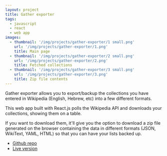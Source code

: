 ```yaml
---
layout: project
title: Gather exporter
tags:
  - javascript
  - react
  - web app
images:
  - thumbnail: '/img/projects/gather-exporter/1 small.png'
    url: '/img/projects/gather-exporter/1.png'
    title: Main page
  - thumbnail: '/img/projects/gather-exporter/2 small.png'
    url: '/img/projects/gather-exporter/2.png'
    title: Fetched collections
  - thumbnail: '/img/projects/gather-exporter/3 small.png'
    url: '/img/projects/gather-exporter/3.png'
    title: Zip file contents
---
```


Gather exporter allows you to export/backup the collections you have entered in
Wikipedia (English, Hebrew, etc) into a few different formats.

This web app built with React.js polls the Wikipedia API and downloads your
collections, showing them on a table.

If you want to download them, it'll give you the option to download a zip file
generated on the browser containing the data in different formats (JSON,
WikiText, YAML, HTML) so that you can have your lists backed up.

* [Github repo][repo]
* [Live version][live]

[repo]: https://github.com/joakin/gather-exporter
[live]: https://chimeces.com/gather-exporter
